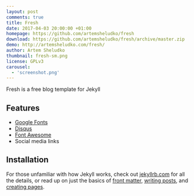 ```yaml
---
layout: post
comments: true
title: Fresh
date: 2017-04-03 20:00:00 +01:00
homepage: https://github.com/artemsheludko/fresh
download: https://github.com/artemsheludko/fresh/archive/master.zip
demo: http://artemsheludko.com/fresh/
author: Artem Sheludko
thumbnail: fresh-sm.png
license: GPLv3
carousel:
  - 'screenshot.png'
---
```


Fresh is a free blog template for Jekyll

## Features

* [Google Fonts](https://fonts.google.com/)
* [Disqus](https://disqus.com/)
* [Font Awesome](https://fontawesome.io/)
* Social media links

## Installation

For those unfamiliar with how Jekyll works, check out [jekyllrb.com](https://jekyllrb.com/) for all the details, or read up on just the basics of [front matter](https://jekyllrb.com/docs/frontmatter/), [writing posts](https://jekyllrb.com/docs/posts/), and [creating pages](https://jekyllrb.com/docs/pages/).
